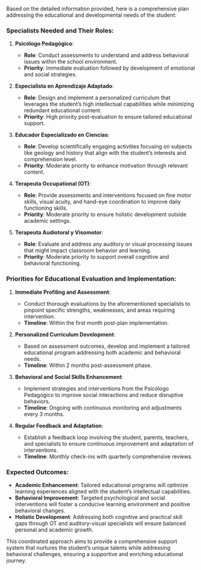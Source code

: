 Based on the detailed information provided, here is a comprehensive plan addressing the educational and developmental needs of the student:

### Specialists Needed and Their Roles:
1. **Psicólogo Pedagógico**:
   - **Role**: Conduct assessments to understand and address behavioral issues within the school environment.
   - **Priority**: Immediate evaluation followed by development of emotional and social strategies.

2. **Especialista en Aprendizaje Adaptado**:
   - **Role**: Design and implement a personalized curriculum that leverages the student’s high intellectual capabilities while minimizing redundant educational content.
   - **Priority**: High priority post-evaluation to ensure tailored educational support.

3. **Educador Especializado en Ciencias**:
   - **Role**: Develop scientifically engaging activities focusing on subjects like geology and history that align with the student’s interests and comprehension level.
   - **Priority**: Moderate priority to enhance motivation through relevant content.

4. **Terapeuta Occupational (OT)**:
   - **Role**: Provide assessments and interventions focused on fine motor skills, visual acuity, and hand-eye coordination to improve daily functioning skills.
   - **Priority**: Moderate priority to ensure holistic development outside academic settings.

5. **Terapeuta Audiotoral y Visomotor**:
   - **Role**: Evaluate and address any auditory or visual processing issues that might impact classroom behavior and learning.
   - **Priority**: Moderate priority to support overall cognitive and behavioral functioning.

### Priorities for Educational Evaluation and Implementation:
1. **Immediate Profiling and Assessment**:
   - Conduct thorough evaluations by the aforementioned specialists to pinpoint specific strengths, weaknesses, and areas requiring intervention.
   - **Timeline**: Within the first month post-plan implementation.

2. **Personalized Curriculum Development**:
   - Based on assessment outcomes, develop and implement a tailored educational program addressing both academic and behavioral needs.
   - **Timeline**: Within 2 months post-assessment phase.

3. **Behavioral and Social Skills Enhancement**:
   - Implement strategies and interventions from the Psicólogo Pedagógico to improve social interactions and reduce disruptive behaviors.
   - **Timeline**: Ongoing with continuous monitoring and adjustments every 3 months.

4. **Regular Feedback and Adaptation**:
   - Establish a feedback loop involving the student, parents, teachers, and specialists to ensure continuous improvement and adaptation of interventions.
   - **Timeline**: Monthly check-ins with quarterly comprehensive reviews.

### Expected Outcomes:
- **Academic Enhancement**: Tailored educational programs will optimize learning experiences aligned with the student’s intellectual capabilities.
- **Behavioral Improvement**: Targeted psychological and social interventions will foster a conducive learning environment and positive behavioral changes.
- **Holistic Development**: Addressing both cognitive and practical skill gaps through OT and auditory-visual specialists will ensure balanced personal and academic growth.

This coordinated approach aims to provide a comprehensive support system that nurtures the student’s unique talents while addressing behavioral challenges, ensuring a supportive and enriching educational journey.